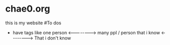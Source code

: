 # chae0.org
this is my website
#To dos
* have tags like one person <--------> many ppl / person that i know <--------> That i don't know
